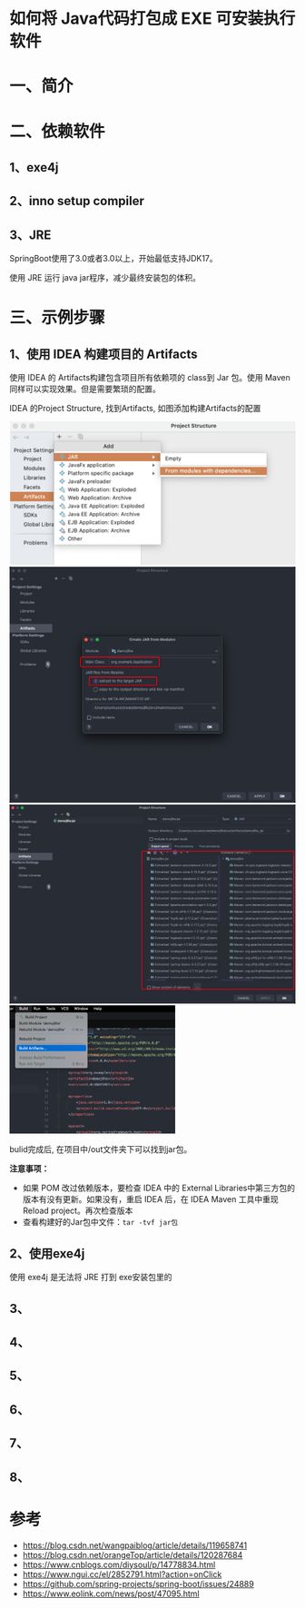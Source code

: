 # 如何将 Java代码打包成 EXE 可安装执行软件

# 一、简介

# 二、依赖软件

## 1、exe4j

## 2、inno setup compiler

## 3、JRE

SpringBoot使用了3.0或者3.0以上，开始最低支持JDK17。

使用 JRE 运行 java jar程序，减少最终安装包的体积。

# 三、示例步骤



## 1、使用 IDEA 构建项目的 Artifacts

使用 IDEA 的 Artifacts构建包含项目所有依赖项的 class到 Jar 包。使用 Maven 同样可以实现效果。但是需要繁琐的配置。

IDEA 的Project Structure, 找到Artifacts, 如图添加构建Artifacts的配置

<img src="../assets/j2exe-idea-build-artifacts-1.png" style="zoom:50%;" />

<img src="../assets/j2exe-idea-build-artifacts-2.jpg" style="zoom:50%;" />

<img src="../assets/j2exe-idea-build-artifacts-3.jpg" style="zoom:50%;" />

<img src="../assets/j2exe-idea-build-artifacts-4.png" style="zoom:50%;" />

bulid完成后, 在项目中/out文件夹下可以找到jar包。

**注意事项：**

- 如果 POM 改过依赖版本，要检查 IDEA 中的 External Libraries中第三方包的版本有没有更新。如果没有，重启 IDEA 后，在 IDEA Maven 工具中重现 Reload project。再次检查版本
- 查看构建好的Jar包中文件：`tar -tvf jar包`

## 2、使用exe4j

使用 exe4j 是无法将 JRE 打到 exe安装包里的

## 3、

## 4、

## 5、

## 6、

## 7、

## 8、

# 参考

- https://blog.csdn.net/wangpaiblog/article/details/119658741
- https://blog.csdn.net/orangeTop/article/details/120287684
- https://www.cnblogs.com/diysoul/p/14778834.html
- https://www.ngui.cc/el/2852791.html?action=onClick
- https://github.com/spring-projects/spring-boot/issues/24889
- https://www.eolink.com/news/post/47095.html